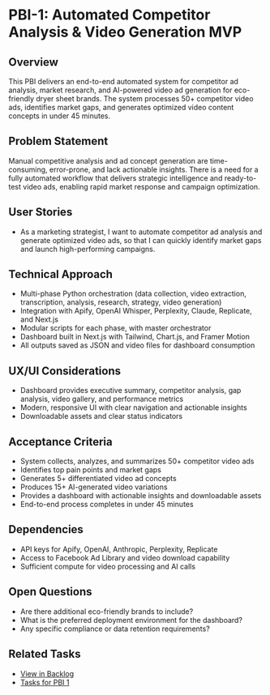 # PBI-1: Automated Competitor Analysis & Video Generation MVP

## Overview
This PBI delivers an end-to-end automated system for competitor ad analysis, market research, and AI-powered video ad generation for eco-friendly dryer sheet brands. The system processes 50+ competitor video ads, identifies market gaps, and generates optimized video content concepts in under 45 minutes.

## Problem Statement
Manual competitive analysis and ad concept generation are time-consuming, error-prone, and lack actionable insights. There is a need for a fully automated workflow that delivers strategic intelligence and ready-to-test video ads, enabling rapid market response and campaign optimization.

## User Stories
- As a marketing strategist, I want to automate competitor ad analysis and generate optimized video ads, so that I can quickly identify market gaps and launch high-performing campaigns.

## Technical Approach
- Multi-phase Python orchestration (data collection, video extraction, transcription, analysis, research, strategy, video generation)
- Integration with Apify, OpenAI Whisper, Perplexity, Claude, Replicate, and Next.js
- Modular scripts for each phase, with master orchestrator
- Dashboard built in Next.js with Tailwind, Chart.js, and Framer Motion
- All outputs saved as JSON and video files for dashboard consumption

## UX/UI Considerations
- Dashboard provides executive summary, competitor analysis, gap analysis, video gallery, and performance metrics
- Modern, responsive UI with clear navigation and actionable insights
- Downloadable assets and clear status indicators

## Acceptance Criteria
- System collects, analyzes, and summarizes 50+ competitor video ads
- Identifies top pain points and market gaps
- Generates 5+ differentiated video ad concepts
- Produces 15+ AI-generated video variations
- Provides a dashboard with actionable insights and downloadable assets
- End-to-end process completes in under 45 minutes

## Dependencies
- API keys for Apify, OpenAI, Anthropic, Perplexity, Replicate
- Access to Facebook Ad Library and video download capability
- Sufficient compute for video processing and AI calls

## Open Questions
- Are there additional eco-friendly brands to include?
- What is the preferred deployment environment for the dashboard?
- Any specific compliance or data retention requirements?

## Related Tasks
- [View in Backlog](../backlog.md#user-content-1)
- [Tasks for PBI 1](./tasks.md) 